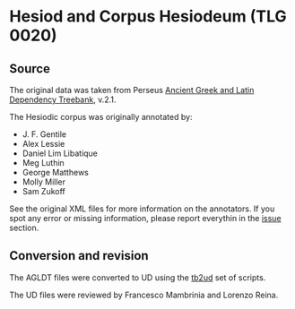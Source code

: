 # Hesiod and Corpus Hesiodeum (TLG 0020)

## Source

The original data was taken from Perseus [Ancient Greek and Latin Dependency Treebank](https://perseusdl.github.io/treebank_data/), v.2.1.

The Hesiodic corpus was originally annotated by:
* J. F. Gentile
* Alex Lessie
* Daniel Lim Libatique
* Meg Luthin
* George Matthews
* Molly Miller
* Sam Zukoff

See the original XML files for more information on the annotators. If you spot any
error or missing information, please report everythin in the [issue](https://github.com/francescomambrini/Daphne/issues) section.

## Conversion and revision

The AGLDT files were converted to UD using the [tb2ud](https://github.com/francescomambrini/tb2ud) set of scripts.

The UD files were reviewed by Francesco Mambrinia and Lorenzo Reina.
